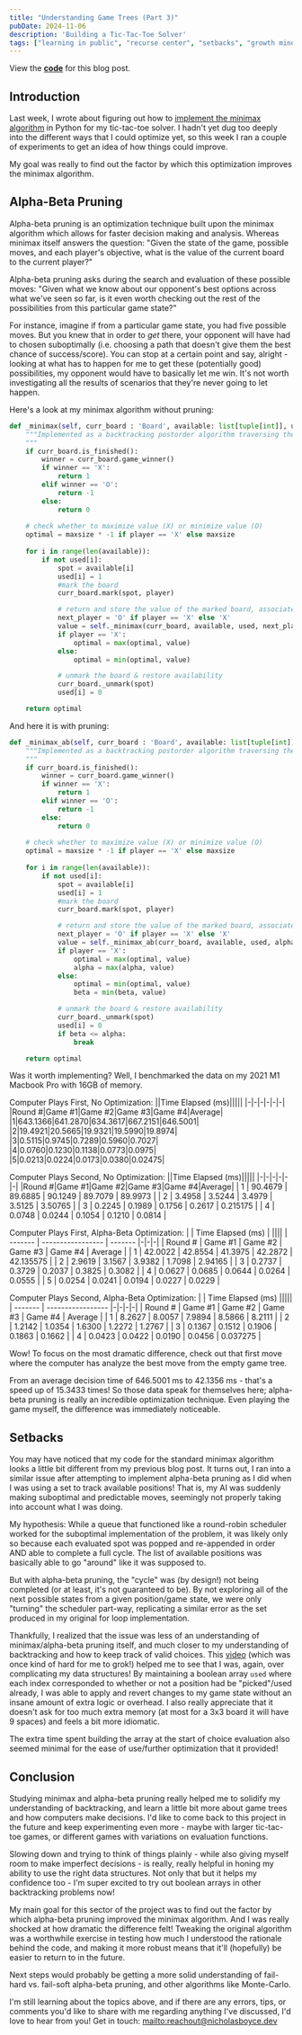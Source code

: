 ```yaml
---
title: "Understanding Game Trees (Part 3)"
pubDate: 2024-11-06
description: 'Building a Tic-Tac-Toe Solver'
tags: ["learning in public", "recurse center", "setbacks", "growth mindset", "trees", "tic-tac-toe", "minimax", "game trees"]
---
```


View the **[code](https://github.com/nicholasboyce/tictactoe)** for this blog post.

## Introduction
Last week, I wrote about figuring out how to [implement the minimax algorithm](./post-9.md) in Python for my tic-tac-toe solver. I hadn't yet dug too deeply into the different ways that I could optimize yet, so this week I ran a couple of experiments to get an idea of how things could improve.

My goal was really to find out the factor by which this optimization improves the minimax algorithm.

## Alpha-Beta Pruning
Alpha-beta pruning is an optimization technique built upon the minimax algorithm which allows for faster decision making and analysis. Whereas minimax itself answers the question: "Given the state of the game, possible moves, and each player's objective, what is the value of the current board to the current player?"

Alpha-beta pruning asks during the search and evaluation of these possible moves: "Given what we know about our opponent's best options across what we've seen so far, is it even worth checking out the rest of the possibilities from this particular game state?"

For instance, imagine if from a particular game state, you had five possible moves. But you knew that in order to *get* there, your opponent will have had to chosen suboptimally (i.e. choosing a path that doesn't give them the best chance of success/score). You can stop at a certain point and say, alright - looking at what has to happen for me to get these (potentially good) possibilities, my opponent would have to basically let me win. It's not worth investigating all the results of scenarios that they're never going to let happen.

Here's a look at my minimax algorithm without pruning:
```python
def _minimax(self, curr_board : 'Board', available: list[tuple[int]], used: list[int], player: str) -> int:
    """Implemented as a backtracking postorder algorithm traversing the implicit tree of choices given an initial board state.
    """
    if curr_board.is_finished():
        winner = curr_board.game_winner()
        if winner == 'X':
            return 1
        elif winner == 'O':
            return -1
        else:
            return 0
    
    # check whether to maximize value (X) or minimize value (O)
    optimal = maxsize * -1 if player == 'X' else maxsize
    
    for i in range(len(available)):
        if not used[i]:
            spot = available[i]
            used[i] = 1
            #mark the board
            curr_board.mark(spot, player)

            # return and store the value of the marked board, associate it with the position
            next_player = 'O' if player == 'X' else 'X'
            value = self._minimax(curr_board, available, used, next_player)
            if player == 'X':
                optimal = max(optimal, value)
            else:
                optimal = min(optimal, value)

            # unmark the board & restore availability
            curr_board._unmark(spot)
            used[i] = 0

    return optimal
```

And here it is with pruning:
```python
def _minimax_ab(self, curr_board : 'Board', available: list[tuple[int]], used: list[int], alpha: int, beta: int, player: str) -> int:
    """Implemented as a backtracking postorder algorithm traversing the implicit tree of choices given an initial board state.
    """
    if curr_board.is_finished():
        winner = curr_board.game_winner()
        if winner == 'X':
            return 1
        elif winner == 'O':
            return -1
        else:
            return 0
    
    # check whether to maximize value (X) or minimize value (O)
    optimal = maxsize * -1 if player == 'X' else maxsize
    
    for i in range(len(available)):
        if not used[i]:
            spot = available[i]
            used[i] = 1
            #mark the board
            curr_board.mark(spot, player)

            # return and store the value of the marked board, associate it with the position
            next_player = 'O' if player == 'X' else 'X'
            value = self._minimax_ab(curr_board, available, used, alpha, beta, next_player)
            if player == 'X':
                optimal = max(optimal, value)
                alpha = max(alpha, value)
            else:
                optimal = min(optimal, value)
                beta = min(beta, value)

            # unmark the board & restore availability
            curr_board._unmark(spot)
            used[i] = 0
            if beta <= alpha:
                break

    return optimal
```

Was it worth implementing? Well, I benchmarked the data on my 2021 M1 Macbook Pro with 16GB of memory. 

Computer Plays First, No Optimization:
||Time Elapsed (ms)|||||
|-|-|-|-|-|-|
|Round #|Game #1|Game #2|Game #3|Game #4|Average|
|1|643.1366|641.2870|634.3617|667.2151|646.5001|
|2|19.4921|20.5665|19.9321|19.5990|19.8974|
|3|0.5115|0.9745|0.7289|0.5960|0.7027|
|4|0.0760|0.1230|0.1138|0.0773|0.0975|
|5|0.0213|0.0224|0.0173|0.0380|0.02475|

Computer Plays Second, No Optimization:
||Time Elapsed (ms)|||||
|-|-|-|-|-|-|
|Round #|Game #1|Game #2|Game #3|Game #4|Average|
| 1 | 90.4679 | 89.6885 | 90.1249 | 89.7079 | 89.9973  |
| 2 | 3.4958  | 3.5244  | 3.4979  | 3.5125  | 3.50765  |
| 3 | 0.2245  | 0.1989  | 0.1756  | 0.2617  | 0.215175 |
| 4 | 0.0748  | 0.0244  | 0.1054  | 0.1210  | 0.0814   |

Computer Plays First, Alpha-Beta Optimization:
|         | Time Elapsed (ms) |         ||||
| ------- | ----------------- | ------- |-|-|-|
| Round # | Game #1           | Game #2 | Game #3 | Game #4 | Average |
| 1       | 42.0022           | 42.8554 | 41.3975 | 42.2872 | 42.135575 |
| 2       | 2.9619            | 3.1567  | 3.9382 | 1.7098 | 2.94165 |
| 3       | 0.2737            | 0.3729  | 0.2037 | 0.3825 | 0.3082 |
| 4       | 0.0627            | 0.0685  | 0.0644 | 0.0264 | 0.0555 |
| 5       | 0.0254            | 0.0241  | 0.0194 | 0.0227 | 0.0229 |

Computer Plays Second, Alpha-Beta Optimization:
|         | Time Elapsed (ms) |||||
| ------- | ----------------- |-|-|-|-|
| Round # | Game #1           | Game #2 | Game #3 | Game #4 | Average |
| 1       | 8.2627            | 8.0057 | 7.9894 | 8.5866 | 8.2111 |
| 2       | 1.2142            | 1.0354 | 1.6300 | 1.2272 | 1.2767 |
| 3       | 0.1367            | 0.1512 | 0.1906 | 0.1863 | 0.1662 |
| 4       | 0.0423            | 0.0422 | 0.0190 | 0.0456 | 0.037275 |


Wow! To focus on the most dramatic difference, check out that first move where the computer has analyze the best move from the empty game tree.

From an average decision time of 646.5001 ms to 42.1356 ms - that's a speed up of 15.3433 times!
So those data speak for themselves here; alpha-beta pruning is really an incredible optimization technique. Even playing the game myself, the difference was immediately noticeable.


## Setbacks
You may have noticed that my code for the standard minimax algorithm looks a little bit different from my previous blog post. It turns out, I ran into a similar issue after attempting to implement alpha-beta pruning as I did when I was using a set to track available positions! That is, my AI was suddenly making suboptimal and predictable moves, seemingly not properly taking into account what I was doing.

My hypothesis: While a queue that functioned like a round-robin scheduler worked for the suboptimal implementation of the problem, it was likely only so because each evaluated spot was popped and re-appended in order AND able to complete a full cycle. The list of available positions was basically able to go "around" like it was supposed to.

But with alpha-beta pruning, the "cycle" was (by design!) not being completed (or at least, it's not guaranteed to be). By not exploring all of the next possible states from a given position/game state, we were only "turning" the scheduler part-way, replicating a similar error as the set produced in my original for loop implementation.

Thankfully, I realized that the issue was less of an understanding of minimax/alpha-beta pruning itself, and much closer to my understanding of backtracking and how to keep track of valid choices. This [video](https://www.youtube.com/watch?v=Nabbpl7y4Lo&t=346s) (which was once kind of hard for me to grok!) helped me to see that I was, again, over complicating my data structures!
By maintaining a boolean array ```used``` where each index corresponded to whether or not a position had be "picked"/used already, I was able to apply and revert changes to my game state without an insane amount of extra logic or overhead. I also really appreciate that it doesn't ask for too much extra memory (at most for a 3x3 board it will have 9 spaces) and feels a bit more idiomatic.

The extra time spent building the array at the start of choice evaluation also seemed minimal for the ease of use/further optimization that it provided!

## Conclusion
Studying minimax and alpha-beta pruning really helped me to solidify my understanding of backtracking, and learn a little bit more about game trees and how computers make decisions. I'd like to come back to this project in the future and keep experimenting even more - maybe with larger tic-tac-toe games, or different games with variations on evaluation functions.

Slowing down and trying to think of things plainly - while also giving myself room to make imperfect decisions - is really, really helpful in honing my ability to use the right data structures. Not only that but it helps my confidence too - I'm super excited to try out boolean arrays in other backtracking problems now!

My main goal for this sector of the project was to find out the factor by which alpha-beta pruning improved the minimax algorithm. And I was really shocked at how dramatic the difference felt!
Tweaking the original algorithm was a worthwhile exercise in testing how much I understood the rationale behind the code, and making it more robust means that it'll (hopefully) be easier to return to in the future.

Next steps would probably be getting a more solid understanding of fail-hard vs. fail-soft alpha-beta pruning, and other algorithms like Monte-Carlo.

I'm still learning about the topics above, and if there are any errors, tips, or comments you'd like to share with me regarding anything I've discussed, I'd love to hear from you!
Get in touch: <mailto:reachout@nicholasboyce.dev> 